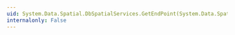```yaml
---
uid: System.Data.Spatial.DbSpatialServices.GetEndPoint(System.Data.Spatial.DbGeography)
internalonly: False
---
```

